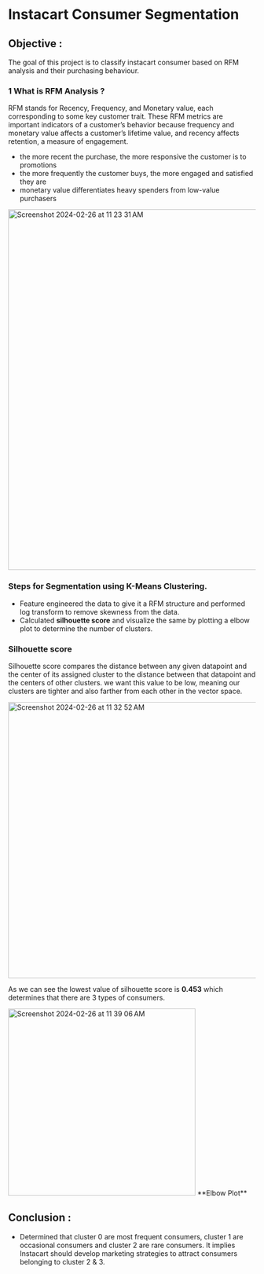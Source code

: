# Instacart Consumer Segmentation

## Objective :
The goal of this project is to classify instacart consumer based on RFM analysis and their purchasing behaviour.

### 1 What is RFM Analysis ? 
RFM stands for Recency, Frequency, and Monetary value, each corresponding to some key customer trait. These RFM metrics are important indicators of a customer’s behavior because frequency and monetary value affects a customer’s lifetime value, and recency affects retention, a measure of engagement.

* the more recent the purchase, the more responsive the customer is to promotions
* the more frequently the customer buys, the more engaged and satisfied they are
* monetary value differentiates heavy spenders from low-value purchasers

<img width="734" alt="Screenshot 2024-02-26 at 11 23 31 AM" src="https://github.com/anasq30/consumer_segmentation/assets/108400927/7a045a87-b346-44b0-9faf-0b0d9e3deabb">


### Steps for Segmentation using K-Means Clustering.

* Feature engineered the data to give it a RFM structure and performed log transform to remove skewness from the data.
* Calculated **silhouette score** and visualize the same by plotting a elbow plot to determine the number of clusters.

### Silhouette score
Silhouette score compares the distance between any given datapoint and the center of its assigned cluster to the distance between that datapoint and the centers of other clusters.  we want this value to be low, meaning our clusters are tighter and also farther from each other in the vector space.

<img width="562" alt="Screenshot 2024-02-26 at 11 32 52 AM" src="https://github.com/anasq30/consumer_segmentation/assets/108400927/a4e04708-741f-4f84-85e1-e9b2b557739b">

As we can see the lowest value of silhouette score is **0.453** which determines that there are 3 types of consumers. 

<img width="381" alt="Screenshot 2024-02-26 at 11 39 06 AM" src="https://github.com/anasq30/consumer_segmentation/assets/108400927/ba471ff8-1efe-4d95-86bb-4493e8da6694">
**Elbow Plot**


## Conclusion :

 * Determined that cluster 0 are most frequent consumers, cluster 1 are occasional consumers and cluster 2 are rare consumers. It implies Instacart should develop marketing strategies to attract consumers belonging to cluster 2 & 3.



